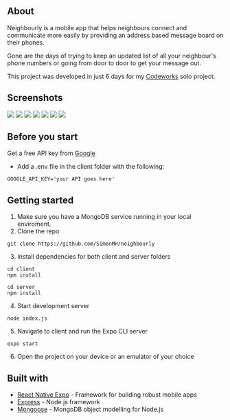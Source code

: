 ## About

Neighbourly is a mobile app that helps neighbours connect and communicate more easily by providing an address based message board on their phones.

Gone are the days of trying to keep an updated list of all your neighbour's phone numbers or going from door to door to get your message out. 

This project was developed in just 6 days for my [Codeworks](https://codeworks.me/) solo project.



## Screenshots

![](https://i.imgur.com/iWViYDK.jpg)  ![](https://i.imgur.com/LO7TsR8.jpg)  ![](https://i.imgur.com/EEoi0YM.jpg)  ![](https://i.imgur.com/4tqQmu0.jpg)  ![](https://i.imgur.com/BLZdD2A.jpg)  ![](https://i.imgur.com/q1vy656.jpg)  ![](https://i.imgur.com/3WesH9y.jpg)

## Before you start

Get a free API key from [Google](https://developers.google.com/maps/documentation/javascript/get-api-key)

- Add a .env file in the client folder with the following:
```
GOOGLE_API_KEY='your API goes here'
```

## Getting started

1. Make sure you have a MongoDB service running in your local enviroment.
2. Clone the repo

```
git clone https://github.com/SimenMH/neighbourly
```

3. Install dependencies for both client and server folders
```
cd client
npm install
```
```
cd server
npm install
```

4. Start development server

```
node index.js
```

5. Navigate to client and run the Expo CLI server

```
expo start
```

6. Open the project on your device or an emulator of your choice




## Built with

* [React Native Expo](https://expo.io/) - Framework for building robust mobile apps
* [Express](https://expressjs.com) - Node.js framework
* [Mongoose](https://mongoosejs.com) - MongoDB object modelling for Node.js


